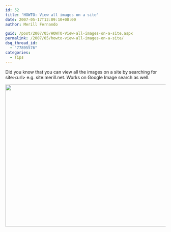 ```yaml
---
id: 52
title: 'HOWTO: View all images on a site'
date: 2007-05-17T12:09:10+00:00
author: Merill Fernando

guid: /post/2007/05/HOWTO-View-all-images-on-a-site.aspx
permalink: /2007/05/howto-view-all-images-on-a-site/
dsq_thread_id:
  - "77895576"
categories:
  - Tips
---
```

<p>Did you know that you can view all the images on a site by searching for site:&lt;url&gt; e.g. site:merill.net. Works on Google Image search as well.</p> <p><a href="http://www.merill.net/wp-content/uploads/binary/8cbb6b8ca542_6AE1/livesearch4.jpg" atomicselection="true"><img style="border-right: 0px; border-top: 0px; border-left: 0px; border-bottom: 0px" height="445" src="http://www.merill.net/wp-content/uploads/binary/8cbb6b8ca542_6AE1/livesearch_thumb2.jpg" width="755" border="0"></a></p>